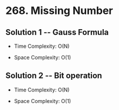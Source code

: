# 268. Missing Number

## Solution 1 -- Gauss Formula

* Time Complexity: O(N)

* Space Complexity: O(1)

## Solution 2 -- Bit operation

* Time Complexity: O(N)

* Space Complexity: O(1)

